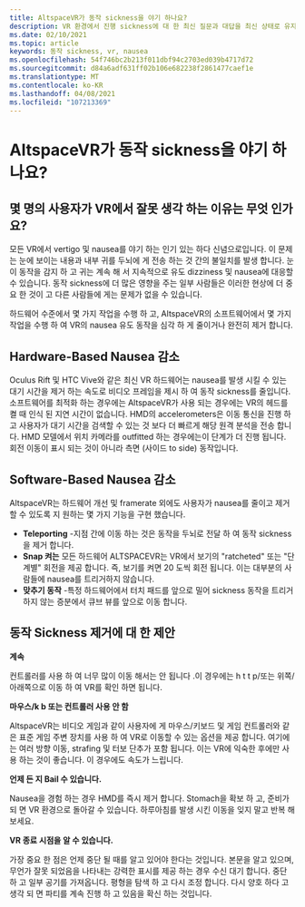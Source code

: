 ```yaml
---
title: AltspaceVR가 동작 sickness을 야기 하나요?
description: VR 환경에서 진행 sickness에 대 한 최신 질문과 대답을 최신 상태로 유지 합니다.
ms.date: 02/10/2021
ms.topic: article
keywords: 동작 sickness, vr, nausea
ms.openlocfilehash: 54f746bc2b213f011dbf94c2703ed039b4717d72
ms.sourcegitcommit: d84a6adf631ff02b106e682238f2861477caef1e
ms.translationtype: MT
ms.contentlocale: ko-KR
ms.lasthandoff: 04/08/2021
ms.locfileid: "107213369"
---
```

# <a name="will-altspacevr-cause-motion-sickness"></a>AltspaceVR가 동작 sickness을 야기 하나요?

## <a name="why-do-some-people-feel-ill-in-vr"></a>몇 명의 사용자가 VR에서 잘못 생각 하는 이유는 무엇 인가요?

모든 VR에서 vertigo 및 nausea를 야기 하는 인기 있는 하다 신념으로입니다. 이 문제는 눈에 보이는 내용과 내부 귀를 두뇌에 게 전송 하는 것 간의 불일치를 발생 합니다. 눈이 동작을 감지 하 고 귀는 계속 해 서 지속적으로 유도 dizziness 및 nausea에 대응할 수 있습니다. 동작 sickness에 더 많은 영향을 주는 일부 사람들은 이러한 현상에 더 중요 한 것이 고 다른 사람들에 게는 문제가 없을 수 있습니다. 

하드웨어 수준에서 몇 가지 작업을 수행 하 고, AltspaceVR의 소프트웨어에서 몇 가지 작업을 수행 하 여 VR의 nausea 유도 동작을 심각 하 게 줄이거나 완전히 제거 합니다.

## <a name="hardware-based-nausea-reduction"></a>Hardware-Based Nausea 감소

Oculus Rift 및 HTC Vive와 같은 최신 VR 하드웨어는 nausea를 발생 시킬 수 있는 대기 시간을 제거 하는 속도로 비디오 프레임을 제시 하 여 동작 sickness를 줄입니다. 소프트웨어를 최적화 하는 경우에는 AltspaceVR가 사용 되는 경우에는 VR의 헤드를 켤 때 인식 된 지연 시간이 없습니다. HMD의 accelerometers은 이동 통신을 진행 하 고 사용자가 대기 시간을 검색할 수 있는 것 보다 더 빠르게 해당 원격 분석을 전송 합니다. HMD 모델에서 위치 카메라를 outfitted 하는 경우에는이 단계가 더 진행 됩니다. 회전 이동이 표시 되는 것이 아니라 측면 (사이드 to side) 동작입니다.

## <a name="software-based-nausea-reduction"></a>Software-Based Nausea 감소

AltspaceVR는 하드웨어 개선 및 framerate 외에도 사용자가 nausea를 줄이고 제거할 수 있도록 지 원하는 몇 가지 기능을 구현 했습니다.

* **Teleporting** -지점 간에 이동 하는 것은 동작을 두뇌로 전달 하 여 동작 sickness을 제거 합니다.
* **Snap 켜는** 모든 하드웨어 ALTSPACEVR는 VR에서 보기의 "ratcheted" 또는 "단계별" 회전을 제공 합니다. 즉, 보기를 켜면 20 도씩 회전 됩니다. 이는 대부분의 사람들에 nausea를 트리거하지 않습니다.
* **맞추기 동작** -특정 하드웨어에서 터치 패드를 앞으로 밀어 sickness 동작을 트리거하지 않는 증분에서 큐브 뷰를 앞으로 이동 합니다. 
 
## <a name="suggestions-for-eliminating-motion-sickness"></a>동작 Sickness 제거에 대 한 제안

**계속**

컨트롤러를 사용 하 여 너무 많이 이동 해서는 안 됩니다 .이 경우에는 h t t p/또는 위쪽/아래쪽으로 이동 하 여 VR를 확인 하면 됩니다.

**마우스/k b 또는 컨트롤러 사용 안 함**

AltspaceVR는 비디오 게임과 같이 사용자에 게 마우스/키보드 및 게임 컨트롤러와 같은 표준 게임 주변 장치를 사용 하 여 VR로 이동할 수 있는 옵션을 제공 합니다. 여기에는 여러 방향 이동, strafing 및 터보 단추가 포함 됩니다. 이는 VR에 익숙한 후에만 사용 하는 것이 좋습니다. 이 경우에도 속도가 느립니다.

**언제 든 지 Bail 수 있습니다.**

Nausea을 경험 하는 경우 HMD를 즉시 제거 합니다. Stomach을 확보 하 고, 준비가 되 면 VR 환경으로 돌아갈 수 있습니다. 하루아침를 발생 시킨 이동을 잊지 말고 반복 해 보세요.

**VR 종료 시점을 알 수 있습니다.**

가장 중요 한 점은 언제 중단 될 때를 알고 있어야 한다는 것입니다. 본문을 알고 있으며, 무언가 잘못 되었음을 나타내는 강력한 표시를 제공 하는 경우 수신 대기 합니다. 중단 하 고 일부 공기를 가져옵니다. 평형을 탐색 하 고 다시 조정 합니다. 다시 양호 하다 고 생각 되 면 파티를 계속 진행 하 고 있음을 확신 하는 것입니다.